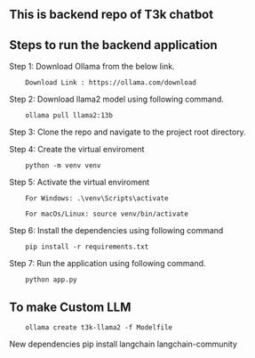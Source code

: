 
## This is backend repo of T3k chatbot




## Steps to run the backend application

Step 1: Download Ollama from the below link.

        Download Link : https://ollama.com/download

Step 2: Download llama2 model using following command.

        ollama pull llama2:13b

Step 3: Clone the repo and navigate to the project root directory.

Step 4: Create the virtual enviroment

        python -m venv venv

Step 5: Activate the virtual enviroment

        For Windows: .\venv\Scripts\activate
        
        For macOs/Linux: source venv/bin/activate

Step 6: Install the dependencies using following command

        pip install -r requirements.txt

Step 7: Run the application using following command.

        python app.py



## To make Custom LLM
        ollama create t3k-llama2 -f Modelfile



New dependencies
        pip install langchain langchain-community
